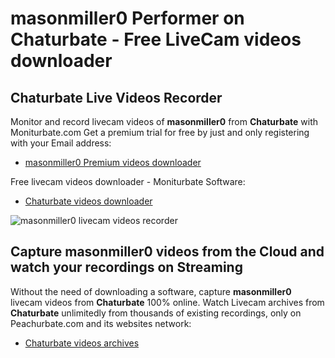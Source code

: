 # masonmiller0 Performer on Chaturbate - Free LiveCam videos downloader

## Chaturbate Live Videos Recorder

Monitor and record livecam videos of **masonmiller0** from **Chaturbate** with Moniturbate.com
Get a premium trial for free by just and only registering with your Email address:
* [masonmiller0 Premium videos downloader](https://moniturbate.com/request-demo-licence-key.html)

Free livecam videos downloader - Moniturbate Software:
* [Chaturbate videos downloader](https://moniturbate.com/moniturbate-download-software.html)

![masonmiller0 livecam videos recorder](https://peachurnet.com/templates/moniturbate-software.png)


## Capture masonmiller0 videos from the Cloud and watch your recordings on Streaming

Without the need of downloading a software, capture **masonmiller0** livecam videos from **Chaturbate** 100% online.
Watch Livecam archives from **Chaturbate** unlimitedly from thousands of existing recordings, only on Peachurbate.com and its websites network:
* [Chaturbate videos archives](https://peachurnet.com/)